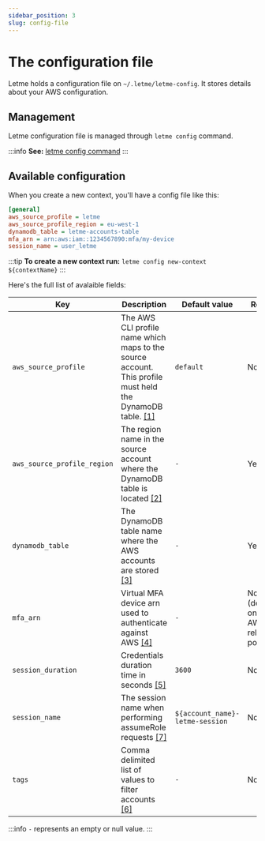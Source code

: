 ```yaml
---
sidebar_position: 3
slug: config-file
---
```


# The configuration file

[1]: https://docs.aws.amazon.com/IAM/latest/UserGuide/reference_policies_elements_principal.html
[2]: https://docs.aws.amazon.com/AWSEC2/latest/UserGuide/using-regions-availability-zones.html
[3]: ../quickstart-guide-admin/dynamodb-infrastructure.md
[4]: https://docs.aws.amazon.com/cli/latest/reference/iam/list-mfa-devices.html
[5]: https://docs.aws.amazon.com/IAM/latest/UserGuide/id_roles_use.html
[6]: https://awscli.amazonaws.com/v2/documentation/api/2.0.33/reference/sts/assume-role.html#options
[7]: ../quickstart-guide-admin/dynamodb-data.md


Letme holds a configuration file on `~/.letme/letme-config`. It stores details about your AWS configuration.

## Management

Letme configuration file is managed through `letme config` command.

:::info
**See:** [letme config command](../letme-usage/config.md)
:::

## Available configuration

When you create a new context, you'll have a config file like this:

```ini
[general]
aws_source_profile = letme
aws_source_profile_region = eu-west-1
dynamodb_table = letme-accounts-table
mfa_arn = arn:aws:iam::1234567890:mfa/my-device
session_name = user_letme
```
:::tip
**To create a new context run:** `letme config new-context ${contextName}`
:::

Here's the full list of avalaible fields:

| Key | Description | Default value | Required | Type |
| ------ | ------ | ------ | ------ | ------ |
| ``aws_source_profile`` | The AWS CLI profile name which maps to the source account. This profile must held the DynamoDB table. [\[1\]][1] | ``default`` | No | ``string`` |
| ``aws_source_profile_region`` | The region name in the source account where the DynamoDB table is located [\[2\]][2] | ``-`` | Yes | ``string`` |
| ``dynamodb_table`` | The DynamoDB table name where the AWS accounts are stored [\[3\]][3] | ``-`` | Yes | ``string`` |
| ``mfa_arn`` | Virtual MFA device arn used to authenticate against AWS [\[4\]][4]  | ``-`` | No (depending on your AWS trust relationship policy) | ``string`` |
| ``session_duration`` | Credentials duration time in seconds [\[5\]][5]| `3600` | No | ``number`` |
| ``session_name`` | The session name when performing assumeRole requests [\[7\]][7]| `${account_name}-letme-session` | No | ``string`` |
| ``tags`` | Comma delimited list of values to filter accounts [\[6\]][6]| `-` | No | `[]string` |


:::info
`-` represents an empty or null value.
:::